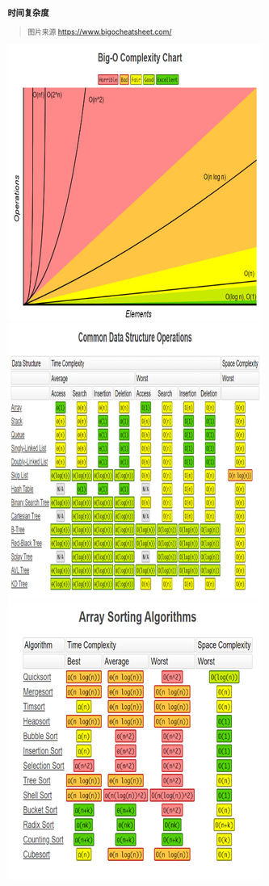 



### 时间复杂度

> 图片来源 https://www.bigocheatsheet.com/ 

<img src="../imgs/big_o_complexity_chart.png" height="550px">



<img src="../imgs/data_structure_operations.png" height="550px">



<img src="../imgs/array_sorting_algorithms.png" height="550px"/>